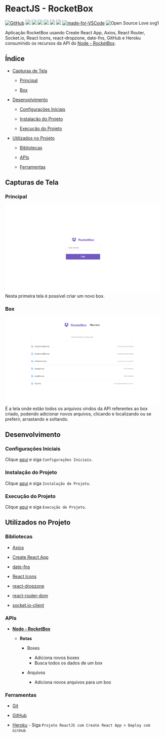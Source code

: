 # ReactJS - RocketBox

[![GitHub](https://img.shields.io/github/license/mashape/apistatus.svg)](https://github.com/osvaldokalvaitir/reactjs-rocketbox/blob/master/LICENSE)
![](https://img.shields.io/github/package-json/v/osvaldokalvaitir/reactjs-rocketbox.svg)
![](https://img.shields.io/github/last-commit/osvaldokalvaitir/reactjs-rocketbox.svg?color=red)
![](https://img.shields.io/github/languages/top/osvaldokalvaitir/reactjs-rocketbox.svg?color=yellow)
![](https://img.shields.io/github/languages/count/osvaldokalvaitir/reactjs-rocketbox.svg?color=lightgrey)
![](https://img.shields.io/github/languages/code-size/osvaldokalvaitir/reactjs-rocketbox.svg)
![](https://img.shields.io/github/repo-size/osvaldokalvaitir/reactjs-rocketbox.svg?color=blueviolet)
[![made-for-VSCode](https://img.shields.io/badge/Made%20for-VSCode-1f425f.svg)](https://code.visualstudio.com/)
![Open Source Love svg1](https://badges.frapsoft.com/os/v1/open-source.svg?v=103)

Aplicação RocketBox usando Create React App, Axios, React Router, Socket.io, React Icons, react-dropzone, date-fns, GitHub e Heroku consumindo os recursos da API do [Node - RocketBox](https://github.com/osvaldokalvaitir/node-rocketbox).

## Índice

- [Capturas de Tela](#capturas-de-tela)

  - [Principal](#principal)

  - [Box](#box)

- [Desenvolvimento](#desenvolvimento)

  - [Configurações Iniciais](#configurações-iniciais)

  - [Instalação do Projeto](#instalação-do-projeto)

  - [Execução do Projeto](#execução-do-projeto)

- [Utilizados no Projeto](#utilizados-no-projeto)

  - [Bibliotecas](#bibliotecas)

  - [APIs](#apis)

  - [Ferramentas](#ferramentas)

## Capturas de Tela

### Principal

![Main](/assets/main.png)
Nesta primeira tela é possível criar um novo box.

### Box

![Box](/assets/box.png)
É a tela onde estão todos os arquivos vindos da API referentes ao box criado, podendo adicionar novos arquivos, clicando e localizando ou se preferir, arrastando e soltando.

## Desenvolvimento

### Configurações Iniciais

Clique [aqui](https://github.com/osvaldokalvaitir/projects-settings/blob/master/README.md) e siga `Configurações Iniciais`.

### Instalação do Projeto

Clique [aqui](https://github.com/osvaldokalvaitir/projects-settings/blob/master/nodejs/nodejs.md) e siga `Instalação de Projeto`.

### Execução do Projeto

Clique [aqui](https://github.com/osvaldokalvaitir/projects-settings/blob/master/nodejs/libs/create-react-app.md) e siga `Execução de Projeto`.

## Utilizados no Projeto

### Bibliotecas

- [Axios](https://github.com/osvaldokalvaitir/projects-settings/blob/master/nodejs/libs/axios.md)

- [Create React App](https://github.com/osvaldokalvaitir/projects-settings/blob/master/nodejs/libs/create-react-app.md)

- [date-fns](https://github.com/osvaldokalvaitir/projects-settings/blob/master/nodejs/libs/date-fns.md)

- [React Icons](https://github.com/osvaldokalvaitir/projects-settings/blob/master/nodejs/libs/react-icons.md)

- [react-dropzone](https://github.com/osvaldokalvaitir/projects-settings/blob/master/nodejs/libs/react-dropzone.md)

- [react-router-dom](https://github.com/osvaldokalvaitir/projects-settings/blob/master/nodejs/libs/react-router-dom.md)

- [socket.io-client](https://github.com/osvaldokalvaitir/projects-settings/blob/master/nodejs/libs/socketio-client.md)

### APIs

- **[Node - RocketBox](https://github.com/osvaldokalvaitir/node-rocketbox)**

  - **Rotas**

    - Boxes

      - Adiciona novos boxes
      - Busca todos os dados de um box

    - Arquivos

      - Adiciona novos arquivos para um box

### Ferramentas

- [Git](https://github.com/osvaldokalvaitir/projects-settings/blob/master/version-control/git.md)

- [GitHub](https://github.com/osvaldokalvaitir/projects-settings/blob/master/version-control/github.md)

- [Heroku](https://github.com/osvaldokalvaitir/projects-settings/blob/master/paas/heroku.md) - Siga `Projeto ReactJS com Create React App > Deploy com GitHub`
